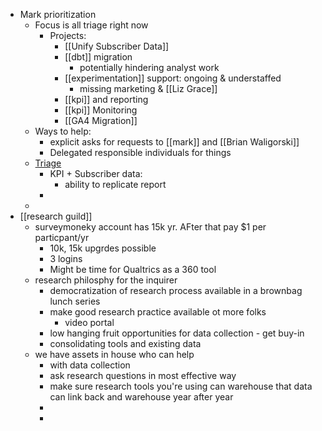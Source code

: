 - Mark prioritization
	- Focus is all triage right now
		- Projects:
			- [[Unify Subscriber Data]]
			- [[dbt]] migration
				- potentially hindering analyst work
			- [[experimentation]] support: ongoing & understaffed
				- missing marketing & [[Liz Grace]]
			- [[kpi]] and reporting
			- [[kpi]] Monitoring
			- [[GA4 Migration]]
	- Ways to help:
		- explicit asks for requests to [[mark]] and [[Brian Waligorski]]
		- Delegated responsible individuals for things
	- [Triage](https://miro.com/app/board/uXjVO7A9Rac=/)
		- KPI + Subscriber data:
			- ability to replicate report
		-
	-
- [[research guild]]
	- surveymoneky account has 15k yr. AFter that pay $1 per particpant/yr
		- 10k, 15k upgrdes possible
		- 3 logins
		- Might be time for Qualtrics as a 360 tool
	- research philosphy for the inquirer
		- democratization of research process available in a brownbag lunch series
		- make good research practice available ot more folks
			- video portal
		- low hanging fruit opportunities for data collection - get buy-in
		- consolidating tools and existing data
	- we have assets in house who can help
		- with data collection
		- ask research questions in most effective way
		- make sure research tools you're using can warehouse that data can link back and warehouse year after year
		-
		-